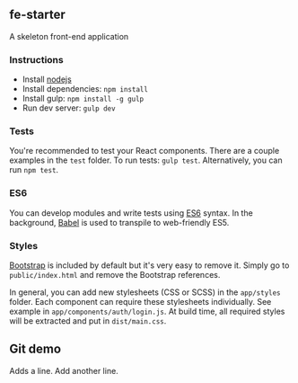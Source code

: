 ## fe-starter
A skeleton front-end application 

### Instructions
- Install [nodejs](https://nodejs.org)
- Install dependencies: `npm install`
- Install gulp: `npm install -g gulp`
- Run dev server: `gulp dev`

### Tests
You're recommended to test your React components. There are a couple examples in the `test` folder.
To run tests: `gulp test`. Alternatively, you can run `npm test`.

### ES6
You can develop modules and write tests using [ES6](https://github.com/lukehoban/es6features) syntax. In the background, [Babel](https://babeljs.io) is used to transpile to web-friendly ES5.   

### Styles
[Bootstrap](http://getbootstrap.com) is included by default but it's very easy to remove it. Simply go to `public/index.html` and remove the Bootstrap references.

In general, you can add new stylesheets (CSS or SCSS) in the `app/styles` folder. Each component can require these stylesheets individually. See example in `app/components/auth/login.js`. At build time, all required styles will be extracted and put in `dist/main.css`. 

## Git demo

Adds a line.
Add another line.
